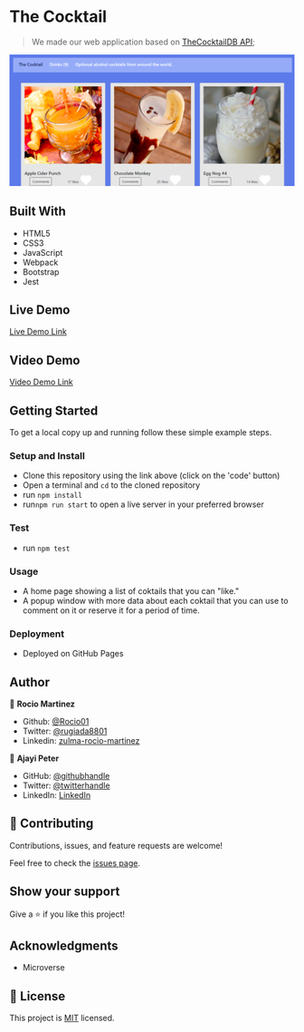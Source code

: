 

# The Cocktail

> We made our web application based on [TheCocktailDB API](https://www.thecocktaildb.com/api.php);


![screenshot](./image.PNG)

## Built With

- HTML5
- CSS3
- JavaScript
- Webpack
- Bootstrap
- Jest
  
## Live Demo

[Live Demo Link](https://rocio01.github.io/TheCocktail/)
  
## Video Demo

[Video Demo Link](https://www.loom.com/share/c5354e90bb0041fe85dbcbfd403f2618)




## Getting Started

To get a local copy up and running follow these simple example steps.

### Setup and Install

- Clone this repository using the link above (click on the 'code' button)
- Open a terminal and `cd` to the cloned repository
- run `npm install`
- run`npm run start` to open a live server in your preferred browser

### Test
- run `npm test`

### Usage

-  A home page showing a list of coktails that you can "like."
- A popup window with more data about each coktail that you can use to comment on it or reserve it for a period of time.

### Deployment

- Deployed on GitHub Pages

## Author

👤  **Rocio Martinez** 
- Github: [@Rocio01](https://github.com/Rocio01) 
- Twitter: [@rugiada8801](https://twitter.com/rugiada8801) 
- Linkedin: [zulma-rocio-martinez](https://www.linkedin.com/in/zulma-rocio-martinez) 
  
👤 **Ajayi Peter**

- GitHub: [@githubhandle](https://github.com/peterdgreat)
- Twitter: [@twitterhandle](https://twitter.com/dev_Peter_O)
- LinkedIn: [LinkedIn](https://linkedin.com/in/ajayi-peter-4391ab1b5)


## 🤝 Contributing

Contributions, issues, and feature requests are welcome!

Feel free to check the [issues page](https://github.com/Rocio01/To-Do-list/issues).

## Show your support

Give a ⭐️ if you like this project!

## Acknowledgments

- Microverse

## 📝 License

This project is [MIT](LICENSE) licensed.